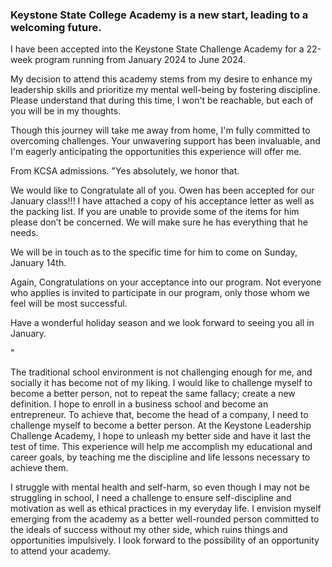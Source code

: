 ### Keystone State College Academy is a new start, leading to a welcoming future. 




I have been accepted into the Keystone State Challenge Academy for a 22-week program running from January 2024 to June 2024.

My decision to attend this academy stems from my desire to enhance my leadership skills and prioritize my mental well-being by fostering discipline. 
Please understand that during this time, I won't be reachable, but each of you will be in my thoughts.

Though this journey will take me away from home, I'm fully committed to overcoming challenges.
Your unwavering support has been invaluable, and I'm eagerly anticipating the opportunities this experience will offer me.


From KCSA admissions. 
"Yes absolutely, we honor that.

 

We would like to Congratulate all of you. Owen has been accepted for our January class!!! I have attached a copy of his acceptance letter as well as the packing list. If you are unable to provide some of the items for him please don’t be concerned. We will make sure he has everything that he needs.

 

We will be in touch as to the specific time for him to come on Sunday, January 14th.

 

Again, Congratulations on your acceptance into our program. Not everyone who applies is invited to participate in our program, only those whom we feel will be most successful.

 

Have a wonderful holiday season and we look forward to seeing you all in January.

 "

The traditional school environment is not challenging enough for me, and socially it has become not of my liking. I would like to challenge myself to become a better person, 
not to repeat the same fallacy; create a new definition. I hope to enroll in a business school and become an entrepreneur. To achieve that, become the head of a company, I need to challenge myself to become a better
person. At the Keystone Leadership Challenge Academy, I hope to unleash my better side and have it last the test of
time. This experience will help me accomplish my educational and career goals, by teaching me the discipline and life
lessons necessary to achieve them.


 I struggle with mental health and self-harm, so even though I may not be struggling in school, I need a challenge to ensure self-discipline 
 and motivation as well as ethical practices in my everyday life. I envision myself emerging from the academy as a better well-rounded person 
 committed to the ideals of success without my other side, which ruins things and opportunities impulsively. 
 I look forward to the possibility of an opportunity to attend your academy.
